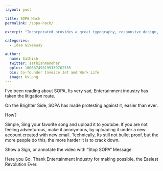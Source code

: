 ```yaml
---
layout: post

title: SOPA Hack
permalink: /sopa-hack/

excerpt: "Incorporated provides a great typography, responsive design, author details, semantic markup and more."

categories:
  - Idea Giveaway

author: 
  name: Sathish
  twitter: sathishmanohar
  gplus: 100687498195339762535 
  bio: Co-founder Invoice Jet and Work Life
  image: ks.png
---
```

I&#8217;ve been reading about SOPA, Its very sad, Entertainment industry has taken the litigation route.

On the Brighter Side, SOPA has made protesting against it, easier than ever.

<!--more-->

How?

Simple, Sing your favorite song and upload it to youtube. If you are not feeling adventurous, make it anonymous, by uploading it under a new account created with new email. Technically, Its still not bullet proof, but the more people do this, the more harder it is to crack down.

Show a Sign, or annotate the video with &#8220;Stop SOPA&#8221; Message

Here you Go. Thank Entertainment Industry for making possible, the Easiest Revolution Ever.
